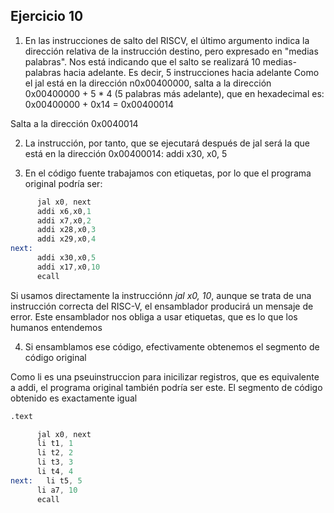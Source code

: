 ## Ejercicio 10

1. En las instrucciones de salto del RISCV, el último argumento indica la dirección relativa de la instrucción destino, pero expresado en "medias palabras". Nos está indicando que el salto se realizará 10 medias-palabras hacia adelante. Es decir, 5 instrucciones hacia adelante Como el jal está en la dirección n0x00400000, salta a la dirección 0x00400000 + 5 * 4 (5 palabras más adelante), que en hexadecimal es: 0x00400000 + 0x14 = 0x00400014

  Salta a la dirección 0x0040014

2. La instrucción, por tanto, que se ejecutará después de jal será la que está en la dirección 0x00400014:  addi x30, x0, 5

3. En el código fuente trabajamos con etiquetas, por lo que el programa original podría ser:

```asm
      jal x0, next         
      addi x6,x0,1      
      addi x7,x0,2      
      addi x28,x0,3     
      addi x29,x0,4
next:     
      addi x30,x0,5     
      addi x17,x0,10    
      ecall
```

Si usamos directamente la instrucciónn *jal x0, 10*, aunque se trata de una instrucción correcta del RISC-V, el ensamblador producirá un mensaje de error. Este ensamblador nos obliga a usar etiquetas, que es lo que los humanos entendemos

4. Si ensamblamos ese código, efectivamente obtenemos el segmento de código original

Como li es una pseuinstruccion para inicilizar registros, que es equivalente a addi, el programa original también podría ser este. El segmento de código obtenido es exactamente igual

```asm
.text

      jal x0, next
      li t1, 1
      li t2, 2
      li t3, 3
      li t4, 4
next:	li t5, 5
      li a7, 10
      ecall
```
